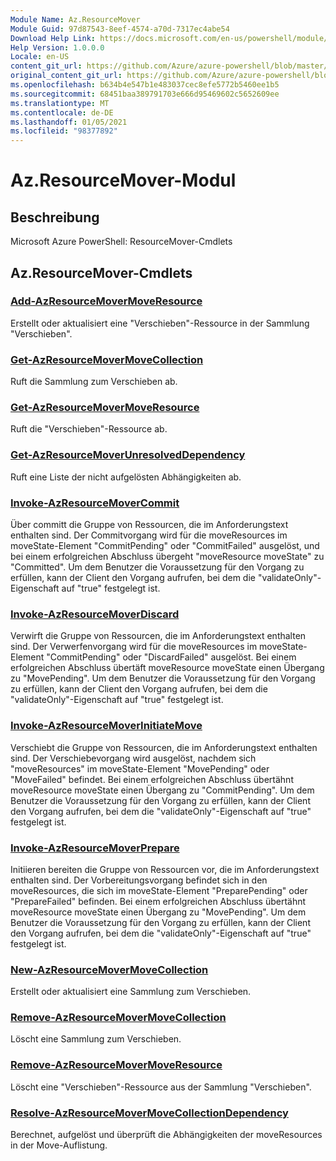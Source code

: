 ```yaml
---
Module Name: Az.ResourceMover
Module Guid: 97d87543-8eef-4574-a70d-7317ec4abe54
Download Help Link: https://docs.microsoft.com/en-us/powershell/module/az.resourcemover
Help Version: 1.0.0.0
Locale: en-US
content_git_url: https://github.com/Azure/azure-powershell/blob/master/src/ResourceMover/help/Az.ResourceMover.md
original_content_git_url: https://github.com/Azure/azure-powershell/blob/master/src/ResourceMover/help/Az.ResourceMover.md
ms.openlocfilehash: b634b4e547b1e483037cec8efe5772b5460ee1b5
ms.sourcegitcommit: 68451baa389791703e666d95469602c5652609ee
ms.translationtype: MT
ms.contentlocale: de-DE
ms.lasthandoff: 01/05/2021
ms.locfileid: "98377892"
---
```

# Az.ResourceMover-Modul
## Beschreibung
Microsoft Azure PowerShell: ResourceMover-Cmdlets

## Az.ResourceMover-Cmdlets
### [Add-AzResourceMoverMoveResource](Add-AzResourceMoverMoveResource.md)
Erstellt oder aktualisiert eine "Verschieben"-Ressource in der Sammlung "Verschieben".

### [Get-AzResourceMoverMoveCollection](Get-AzResourceMoverMoveCollection.md)
Ruft die Sammlung zum Verschieben ab.

### [Get-AzResourceMoverMoveResource](Get-AzResourceMoverMoveResource.md)
Ruft die "Verschieben"-Ressource ab.

### [Get-AzResourceMoverUnresolvedDependency](Get-AzResourceMoverUnresolvedDependency.md)
Ruft eine Liste der nicht aufgelösten Abhängigkeiten ab.

### [Invoke-AzResourceMoverCommit](Invoke-AzResourceMoverCommit.md)
Über committ die Gruppe von Ressourcen, die im Anforderungstext enthalten sind.
Der Commitvorgang wird für die moveResources im moveState-Element "CommitPending" oder "CommitFailed" ausgelöst, und bei einem erfolgreichen Abschluss übergeht "moveResource moveState" zu "Committed".
Um dem Benutzer die Voraussetzung für den Vorgang zu erfüllen, kann der Client den Vorgang aufrufen, bei dem die "validateOnly"-Eigenschaft auf "true" festgelegt ist.

### [Invoke-AzResourceMoverDiscard](Invoke-AzResourceMoverDiscard.md)
Verwirft die Gruppe von Ressourcen, die im Anforderungstext enthalten sind.
Der Verwerfenvorgang wird für die moveResources im moveState-Element "CommitPending" oder "DiscardFailed" ausgelöst. Bei einem erfolgreichen Abschluss übertäft moveResource moveState einen Übergang zu "MovePending".
Um dem Benutzer die Voraussetzung für den Vorgang zu erfüllen, kann der Client den Vorgang aufrufen, bei dem die "validateOnly"-Eigenschaft auf "true" festgelegt ist.

### [Invoke-AzResourceMoverInitiateMove](Invoke-AzResourceMoverInitiateMove.md)
Verschiebt die Gruppe von Ressourcen, die im Anforderungstext enthalten sind.
Der Verschiebevorgang wird ausgelöst, nachdem sich "moveResources" im moveState-Element "MovePending" oder "MoveFailed" befindet. Bei einem erfolgreichen Abschluss übertähnt moveResource moveState einen Übergang zu "CommitPending".
Um dem Benutzer die Voraussetzung für den Vorgang zu erfüllen, kann der Client den Vorgang aufrufen, bei dem die "validateOnly"-Eigenschaft auf "true" festgelegt ist.

### [Invoke-AzResourceMoverPrepare](Invoke-AzResourceMoverPrepare.md)
Initiieren bereiten die Gruppe von Ressourcen vor, die im Anforderungstext enthalten sind.
Der Vorbereitungsvorgang befindet sich in den moveResources, die sich im moveState-Element "PreparePending" oder "PrepareFailed" befinden. Bei einem erfolgreichen Abschluss übertähnt moveResource moveState einen Übergang zu "MovePending".
Um dem Benutzer die Voraussetzung für den Vorgang zu erfüllen, kann der Client den Vorgang aufrufen, bei dem die "validateOnly"-Eigenschaft auf "true" festgelegt ist.

### [New-AzResourceMoverMoveCollection](New-AzResourceMoverMoveCollection.md)
Erstellt oder aktualisiert eine Sammlung zum Verschieben.

### [Remove-AzResourceMoverMoveCollection](Remove-AzResourceMoverMoveCollection.md)
Löscht eine Sammlung zum Verschieben.

### [Remove-AzResourceMoverMoveResource](Remove-AzResourceMoverMoveResource.md)
Löscht eine "Verschieben"-Ressource aus der Sammlung "Verschieben".

### [Resolve-AzResourceMoverMoveCollectionDependency](Resolve-AzResourceMoverMoveCollectionDependency.md)
Berechnet, aufgelöst und überprüft die Abhängigkeiten der moveResources in der Move-Auflistung.

